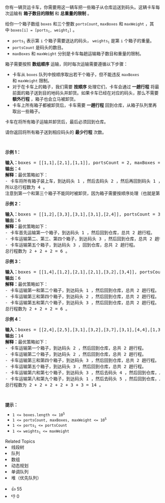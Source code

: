 <p>你有一辆货运卡车，你需要用这一辆车把一些箱子从仓库运送到码头。这辆卡车每次运输有&nbsp;<strong>箱子数目的限制</strong>&nbsp;和 <strong>总重量的限制</strong>&nbsp;。</p>

<p>给你一个箱子数组&nbsp;<code>boxes</code>&nbsp;和三个整数 <code>portsCount</code>, <code>maxBoxes</code>&nbsp;和&nbsp;<code>maxWeight</code>&nbsp;，其中&nbsp;<code>boxes[i] = [ports<sub>​​i</sub>​, weight<sub>i</sub>]</code>&nbsp;。</p>

<ul> 
 <li><code>ports<sub>​​i</sub></code>&nbsp;表示第&nbsp;<code>i</code>&nbsp;个箱子需要送达的码头，&nbsp;<code>weights<sub>i</sub></code>&nbsp;是第&nbsp;<code>i</code>&nbsp;个箱子的重量。</li> 
 <li><code>portsCount</code>&nbsp;是码头的数目。</li> 
 <li><code>maxBoxes</code> 和&nbsp;<code>maxWeight</code>&nbsp;分别是卡车每趟运输箱子数目和重量的限制。</li> 
</ul>

<p>箱子需要按照 <strong>数组顺序</strong>&nbsp;运输，同时每次运输需要遵循以下步骤：</p>

<ul> 
 <li>卡车从&nbsp;<code>boxes</code>&nbsp;队列中按顺序取出若干个箱子，但不能违反&nbsp;<code>maxBoxes</code> 和&nbsp;<code>maxWeight</code>&nbsp;限制。</li> 
 <li>对于在卡车上的箱子，我们需要 <strong>按顺序</strong>&nbsp;处理它们，卡车会通过 <strong>一趟行程</strong>&nbsp;将最前面的箱子送到目的地码头并卸货。如果卡车已经在对应的码头，那么不需要 <strong>额外行程</strong>&nbsp;，箱子也会立马被卸货。</li> 
 <li>卡车上所有箱子都被卸货后，卡车需要 <strong>一趟行程</strong>&nbsp;回到仓库，从箱子队列里再取出一些箱子。</li> 
</ul>

<p>卡车在将所有箱子运输并卸货后，最后必须回到仓库。</p>

<p>请你返回将所有箱子送到相应码头的&nbsp;<b>最少行程</b>&nbsp;次数。</p>

<p>&nbsp;</p>

<p><strong>示例 1：</strong></p>

<pre><strong>输入：</strong>boxes = [[1,1],[2,1],[1,1]], portsCount = 2, maxBoxes = 3, maxWeight = 3
<b>输出：</b>4
<b>解释：</b>最优策略如下：
- 卡车将所有箱子装上车，到达码头 1 ，然后去码头 2 ，然后再回到码头 1 ，最后回到仓库，总共需要 4 趟行程。
所以总行程数为 4 。
注意到第一个和第三个箱子不能同时被卸货，因为箱子需要按顺序处理（也就是第二个箱子需要先被送到码头 2 ，然后才能处理第三个箱子）。
</pre>

<p><strong>示例 2：</strong></p>

<pre><b>输入：</b>boxes = [[1,2],[3,3],[3,1],[3,1],[2,4]], portsCount = 3, maxBoxes = 3, maxWeight = 6
<b>输出：</b>6
<b>解释：</b>最优策略如下：
- 卡车首先运输第一个箱子，到达码头 1 ，然后回到仓库，总共 2 趟行程。
- 卡车运输第二、第三、第四个箱子，到达码头 3 ，然后回到仓库，总共 2 趟行程。
- 卡车运输第五个箱子，到达码头 3 ，回到仓库，总共 2 趟行程。
总行程数为 2 + 2 + 2 = 6 。
</pre>

<p><strong>示例 3：</strong></p>

<pre><b>输入：</b>boxes = [[1,4],[1,2],[2,1],[2,1],[3,2],[3,4]], portsCount = 3, maxBoxes = 6, maxWeight = 7
<b>输出：</b>6
<b>解释：</b>最优策略如下：
- 卡车运输第一和第二个箱子，到达码头 1 ，然后回到仓库，总共 2 趟行程。
- 卡车运输第三和第四个箱子，到达码头 2 ，然后回到仓库，总共 2 趟行程。
- 卡车运输第五和第六个箱子，到达码头 3 ，然后回到仓库，总共 2 趟行程。
总行程数为 2 + 2 + 2 = 6 。
</pre>

<p><strong>示例 4：</strong></p>

<pre><b>输入：</b>boxes = [[2,4],[2,5],[3,1],[3,2],[3,7],[3,1],[4,4],[1,3],[5,2]], portsCount = 5, maxBoxes = 5, maxWeight = 7
<b>输出：</b>14
<b>解释：</b>最优策略如下：
- 卡车运输第一个箱子，到达码头 2 ，然后回到仓库，总共 2 趟行程。
- 卡车运输第二个箱子，到达码头 2 ，然后回到仓库，总共 2 趟行程。
- 卡车运输第三和第四个箱子，到达码头 3 ，然后回到仓库，总共 2 趟行程。
- 卡车运输第五个箱子，到达码头 3 ，然后回到仓库，总共 2 趟行程。
- 卡车运输第六和第七个箱子，到达码头 3 ，然后去码头 4 ，然后回到仓库，总共 3 趟行程。
- 卡车运输第八和第九个箱子，到达码头 1 ，然后去码头 5 ，然后回到仓库，总共 3 趟行程。
总行程数为 2 + 2 + 2 + 2 + 3 + 3 = 14 。
</pre>

<p>&nbsp;</p>

<p><strong>提示：</strong></p>

<ul> 
 <li><code>1 &lt;= boxes.length &lt;= 10<sup>5</sup></code></li> 
 <li><code>1 &lt;= portsCount, maxBoxes, maxWeight &lt;= 10<sup>5</sup></code></li> 
 <li><code>1 &lt;= ports<sub>​​i</sub> &lt;= portsCount</code></li> 
 <li><code>1 &lt;= weights<sub>i</sub> &lt;= maxWeight</code></li> 
</ul>

<div><div>Related Topics</div><div><li>线段树</li><li>队列</li><li>数组</li><li>动态规划</li><li>单调队列</li><li>堆（优先队列）</li></div></div><br><div><li>👍 55</li><li>👎 0</li></div>